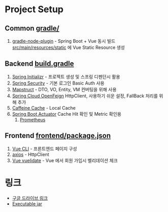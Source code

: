 # Project Setup


## Common [gradle/](gradle/)
1. [gradle-node-plugin](https://github.com/node-gradle/gradle-node-plugin/blob/3.4.0/docs/usage.md) - Spring Boot + Vue 동시 빌드 [src/main/resources/static](src/main/resources/static) 에 Vue Static Resource 생성

## Backend [build.gradle](build.gradle)
1. [Spring Initializr](https://start.spring.io) - 프로젝트 생성 및 스프링 디펜던시 활용
2. [Spring Security](https://docs.spring.io/spring-security/reference/servlet/authentication/passwords/form.html) - 기본 로그인 Basic Auth 사용
3. [Mapstruct](https://mapstruct.org/documentation/stable/reference/html/) - DTO, VO, Entity, VM 컨버팅을 위해 사용
4. [Spring Cloud OpenFeign](https://spring.io/projects/spring-cloud-openfeign) HttpClient, 사용하기 쉬운 설정, FallBack 처리를 위해 추가
5. [Caffeine Cache](https://github.com/ben-manes/caffeine) - Local Cache
6. [Spring Boot Actuator](https://docs.spring.io/spring-boot/docs/current/reference/html/actuator.html#actuator) Cache Hit 확인 및 Metric 확인용
   1. [Prometheus](https://prometheus.io/)

## Frontend [frontend/package.json](frontend/package.json)
1. [Vue CLI](https://cli.vuejs.org/) - 프론트엔드 페이지 구성
2. [axios](https://axios-http.com/kr/docs/intro) - HttpClient
3. [Vue vuelidate](https://github.com/vuelidate/vuelidate) - Vue 에서 회원 가입시 벨리데이션 체크

# 링크
* [구글 드라이브 링크](https://drive.google.com/file/d/1eQiCtmahb3y6SRzcuvN4N2Vc-oVpq_7O/view?usp=drivesdk)
* [Executable jar](spring-vue-0.0.1-SNAPSHOT.jar)
